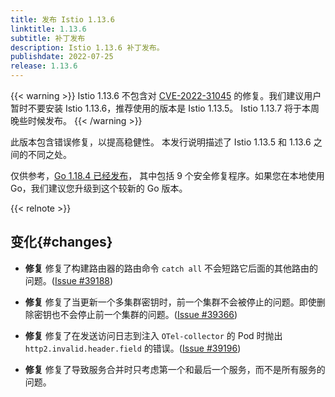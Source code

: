 ```yaml
---
title: 发布 Istio 1.13.6
linktitle: 1.13.6
subtitle: 补丁发布
description: Istio 1.13.6 补丁发布。
publishdate: 2022-07-25
release: 1.13.6
---
```


{{< warning >}}
Istio 1.13.6 不包含对 [CVE-2022-31045](/zh/news/security/istio-security-2022-005/#cve-2022-31045) 的修复。我们建议用户暂时不要安装 Istio 1.13.6，推荐使用的版本是 Istio 1.13.5。
Istio 1.13.7 将于本周晚些时候发布。
{{< /warning >}}

此版本包含错误修复，以提高稳健性。
本发行说明描述了 Istio 1.13.5 和 1.13.6 之间的不同之处。

仅供参考，[Go 1.18.4 已经发布](https://groups.google.com/g/golang-announce/c/nqrv9fbR0zE)，
其中包括 9 个安全修复程序。如果您在本地使用 Go，我们建议您升级到这个较新的 Go 版本。

{{< relnote >}}

## 变化{#changes}

- **修复** 修复了构建路由器的路由命令 `catch all` 不会短路它后面的其他路由的问题。([Issue #39188](https://github.com/istio/istio/issues/39188))

- **修复** 修复了当更新一个多集群密钥时，前一个集群不会被停止的问题。即使删除密钥也不会停止前一个集群的问题。([Issue #39366](https://github.com/istio/istio/issues/39366))

- **修复** 修复了在发送访问日志到注入 `OTel-collector` 的 Pod 时抛出 `http2.invalid.header.field` 的错误。([Issue #39196](https://github.com/istio/istio/issues/39196))

- **修复** 修复了导致服务合并时只考虑第一个和最后一个服务，而不是所有服务的问题。